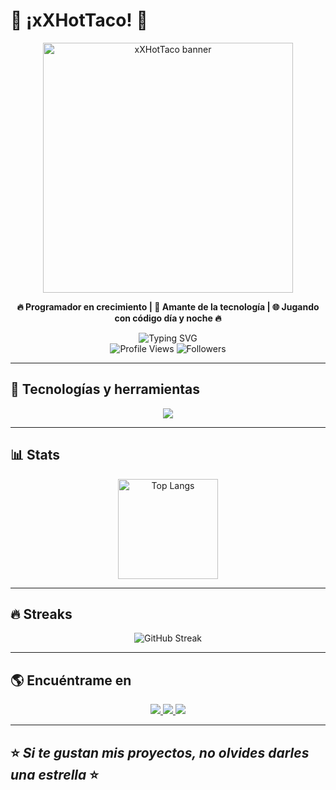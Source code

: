 # 🌮 ¡xXHotTaco! 🌮  

<p align="center">
  <img width="400" src="https://github.com/user-attachments/assets/7cbea229-0b73-4a45-98d9-7b9ad8b085b1" alt="xXHotTaco banner"/>
</p>

<p align="center">
  <b>🔥 Programador en crecimiento | 🚀 Amante de la tecnología | 🌐 Jugando con código día y noche 🔥</b>
</p>

<div align="center">
  <img src="https://readme-typing-svg.demolab.com?font=Fira+Code&weight=600&size=28&duration=4000&pause=1000&color=6366F1&center=true&vCenter=true&repeat=infinity&width=700&lines=Backend+Developer+%7C+Ecommerce+Specialist;-Building+Scalable+Systems+at+Radial+Llantas;API+Integration+%7C+Automation+Expert" alt="Typing SVG" />
</div>

<div align="center">
  <img src="https://komarev.com/ghpvc/?username=xXHotTaco&label=Profile%20Views&color=6366f1&style=for-the-badge" alt="Profile Views" />
  <img src="https://img.shields.io/github/followers/xXHotTaco?label=Followers&style=for-the-badge&color=22c55e" alt="Followers" />
</div>

---

## 🚀 Tecnologías y herramientas
<p align="center">
  <img src="https://skillicons.dev/icons?i=js,php,python,laravel,nodejs,express,react,tailwind,mysql,postgres,mongodb,docker,git,linux" />
</p>

---

## 📊 Stats
<p align="center">
  <img src="https://github-readme-stats.vercel.app/api/top-langs/?username=xXHotTaco&layout=compact&theme=radical" alt="Top Langs" height="160"/>
</p>

---

## 🔥 Streaks
<p align="center">
  <img src="https://streak-stats.demolab.com/?user=xXHotTaco&theme=radical" alt="GitHub Streak" />
</p>

---

## 🌎 Encuéntrame en
<p align="center">
  <a href="https://github.com/xXHotTaco">
    <img src="https://img.shields.io/badge/GitHub-171515?style=for-the-badge&logo=github&logoColor=white"/>
  </a>
  <a href="https://twitter.com/">
    <img src="https://img.shields.io/badge/Twitter-1DA1F2?style=for-the-badge&logo=twitter&logoColor=white"/>
  </a>
  <a href="https://linkedin.com/">
    <img src="https://img.shields.io/badge/LinkedIn-0077B5?style=for-the-badge&logo=linkedin&logoColor=white"/>
  </a>
</p>

---

## ⭐️ _Si te gustan mis proyectos, no olvides darles una estrella_ ⭐️  
